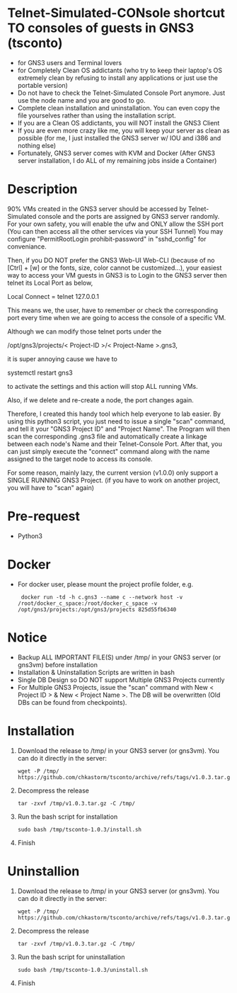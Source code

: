 # Telnet-Simulated-CONsole shortcut TO consoles of guests in GNS3 (tsconto)
- for GNS3 users and Terminal lovers
- for Completely Clean OS addictants (who try to keep their laptop's OS extremely clean by refusing to install any applications or just use the portable version)
- Do not have to check the Telnet-Simulated Console Port anymore. Just use the node name and you are good to go.
- Complete clean installation and uninstallation. You can even copy the file yourselves rather than using the installation script.
- If you are a Clean OS addictants, you will NOT install the GNS3 Client
- If you are even more crazy like me, you will keep your server as clean as possible (for me, I just installed the GNS3 server w/ IOU and i386 and nothing else)
- Fortunately, GNS3 server comes with KVM and Docker (After GNS3 server installation, I do ALL of my remaining jobs inside a Container)
# Description
90% VMs created in the GNS3 server should be accessed by Telnet-Simulated console and the ports are assigned by GNS3 server randomly.
For your own safety, you will enable the ufw and ONLY allow the SSH port (You can then access all the other services via your SSH Tunnel)
You may configure "PermitRootLogin prohibit-password" in "sshd_config" for conveniance.

Then, if you DO NOT prefer the GNS3 Web-UI Web-CLI (because of no [Ctrl] + [w] or the fonts, size, color cannot be customized...), your easiest way to access your VM guests in GNS3 is to Login to the GNS3 server then telnet its Local Port as below,

Local Connect = telnet 127.0.0.1 <GNS3 server randomly assigned port>

This means we, the user, have to remember or check the corresponding port every time when we are going to access the console of a specific VM.

Although we can modify those telnet ports under the

/opt/gns3/projects/< Project-ID >/< Project-Name >.gns3,

it is super annoying cause we have to

systemctl restart gns3

to activate the settings and this action will stop ALL running VMs.

Also, if we delete and re-create a node, the port changes again.

Therefore, I created this handy tool which help everyone to lab easier.
By using this python3 script, you just need to issue a single "scan" command, and tell it your "GNS3 Project ID" and "Project Name".
The Program will then scan the corresponding .gns3 file and automatically create a linkage between each node's Name and their Telnet-Console Port.
After that, you can just simply execute the "connect" command along with the name assigned to the target node to access its console.

For some reason, mainly lazy, the current version (v1.0.0) only support a SINGLE RUNNING GNS3 Project. (if you have to work on another project, you will have to "scan" again)
# Pre-request
- Python3
# Docker
- For docker user, please mount the project profile folder, e.g.
  
       docker run -td -h c.gns3 --name c --network host -v /root/docker_c_space:/root/docker_c_space -v /opt/gns3/projects:/opt/gns3/projects 825d55fb6340
  
# Notice
- Backup ALL IMPORTANT FILE(S) under /tmp/ in your GNS3 server (or gns3vm) before installation
- Installation & Uninstallation Scripts are written in bash
- Single DB Design so DO NOT support Multiple GNS3 Projects currently
- For Multiple GNS3 Projects, issue the "scan" command with New < Project ID > & New < Project Name >. The DB will be overwritten (Old DBs can be found from checkpoints).
# Installation
1. Download the release to /tmp/ in your GNS3 server (or gns3vm). You can do it directly in the server:
  
       wget -P /tmp/ https://github.com/chkastorm/tsconto/archive/refs/tags/v1.0.3.tar.gz

2. Decompress the release

       tar -zxvf /tmp/v1.0.3.tar.gz -C /tmp/

3. Run the bash script for installation

       sudo bash /tmp/tsconto-1.0.3/install.sh

4. Finish
# Uninstallion
1. Download the release to /tmp/ in your GNS3 server (or gns3vm). You can do it directly in the server:

       wget -P /tmp/ https://github.com/chkastorm/tsconto/archive/refs/tags/v1.0.3.tar.gz

2. Decompress the release

       tar -zxvf /tmp/v1.0.3.tar.gz -C /tmp/

3. Run the bash script for uninstallation
  
       sudo bash /tmp/tsconto-1.0.3/uninstall.sh

4. Finish


